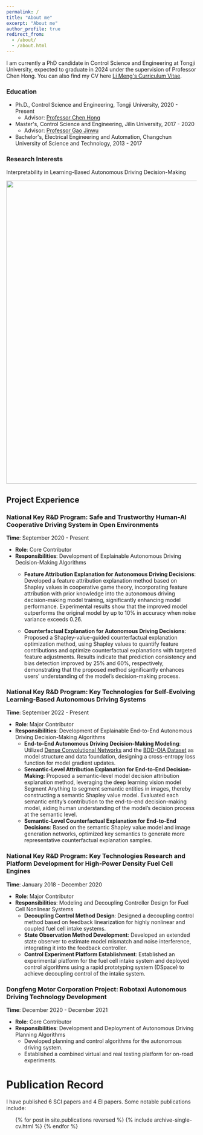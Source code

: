 ```yaml
---
permalink: /
title: "About me"
excerpt: "About me"
author_profile: true
redirect_from: 
  - /about/
  - /about.html
---
```






I am currently a PhD candidate in Control Science and Engineering at Tongji University, expected to graduate in 2024 under the supervision of Professor Chen Hong. You can also find my CV here [Li Meng's Curriculum Vitae](../assets/curriculum_vitae.pdf).

### Education

* Ph.D., Control Science and Engineering, Tongji University, 2020 - Present
  * Advisor: [Professor Chen Hong](https://see.tongji.edu.cn/info/1376/10290.htm)
* Master's, Control Science and Engineering, Jilin University, 2017 - 2020
  * Advisor: [Professor Gao Jinwu](http://dce.jlu.edu.cn/info/1182/5274.htm)
* Bachelor's, Electrical Engineering and Automation, Changchun University of Science and Technology, 2013 - 2017

### Research Interests
Interpretability in Learning-Based Autonomous Driving Decision-Making

<img src="https://github.com/limeng-1234/limeng-1234.github.io/raw/master/assets/研究内容架构.png" width="800" height="auto">


## Project Experience

### National Key R&D Program: Safe and Trustworthy Human-AI Cooperative Driving System in Open Environments
**Time**: September 2020 - Present  
- **Role**: Core Contributor  
- **Responsibilities**: Development of Explainable Autonomous Driving Decision-Making Algorithms
  - **Feature Attribution Explanation for Autonomous Driving Decisions**: Developed a feature attribution explanation method based on Shapley values in cooperative game theory, incorporating feature attribution with prior knowledge into the autonomous driving decision-making model training, significantly enhancing model performance. Experimental results show that the improved model outperforms the original model by up to 10% in accuracy when noise variance exceeds 0.26.
  
  - **Counterfactual Explanation for Autonomous Driving Decisions**: Proposed a Shapley-value-guided counterfactual explanation optimization method, using Shapley values to quantify feature contributions and optimize counterfactual explanations with targeted feature adjustments. Results indicate that prediction consistency and bias detection improved by 25% and 60%, respectively, demonstrating that the proposed method significantly enhances users' understanding of the model’s decision-making process.

### National Key R&D Program: Key Technologies for Self-Evolving Learning-Based Autonomous Driving Systems
**Time**: September 2022 - Present  
- **Role**: Major Contributor  
- **Responsibilities**: Development of Explainable End-to-End Autonomous Driving Decision-Making Algorithms
  - **End-to-End Autonomous Driving Decision-Making Modeling**: Utilized [Dense Convolutional Networks](https://openaccess.thecvf.com/content_cvpr_2017/html/Huang_Densely_Connected_Convolutional_CVPR_2017_paper.html) and the [BDD-OIA Dataset](https://openaccess.thecvf.com/content_CVPR_2020/html/Xu_Explainable_Object-Induced_Action_Decision_for_Autonomous_Vehicles_CVPR_2020_paper.html) as model structure and data foundation, designing a cross-entropy loss function for model gradient updates.
  - **Semantic-Level Attribution Explanation for End-to-End Decision-Making**: Proposed a semantic-level model decision attribution explanation method, leveraging the deep learning vision model Segment Anything to segment semantic entities in images, thereby constructing a semantic Shapley value model. Evaluated each semantic entity’s contribution to the end-to-end decision-making model, aiding human understanding of the model’s decision process at the semantic level.
  - **Semantic-Level Counterfactual Explanation for End-to-End Decisions**: Based on the semantic Shapley value model and image generation networks, optimized key semantics to generate more representative counterfactual explanation samples.
  
### National Key R&D Program: Key Technologies Research and Platform Development for High-Power Density Fuel Cell Engines
**Time**: January 2018 - December 2020  
- **Role**: Major Contributor  
- **Responsibilities**: Modeling and Decoupling Controller Design for Fuel Cell Nonlinear Systems
  - **Decoupling Control Method Design**: Designed a decoupling control method based on feedback linearization for highly nonlinear and coupled fuel cell intake systems.
  - **State Observation Method Development**: Developed an extended state observer to estimate model mismatch and noise interference, integrating it into the feedback controller.
  - **Control Experiment Platform Establishment**: Established an experimental platform for the fuel cell intake system and deployed control algorithms using a rapid prototyping system (DSpace) to achieve decoupling control of the intake system.

### Dongfeng Motor Corporation Project: Robotaxi Autonomous Driving Technology Development
**Time**: December 2020 - December 2021  
- **Role**: Core Contributor  
- **Responsibilities**: Development and Deployment of Autonomous Driving Planning Algorithms
  - Developed planning and control algorithms for the autonomous driving system.
  - Established a combined virtual and real testing platform for on-road experiments.

Publication Record
======
I have published 6 SCI papers and 4 EI papers. Some notable publications include:
  <ul>{% for post in site.publications reversed %}
    {% include archive-single-cv.html %}
  {% endfor %}</ul>
<!--
* "Explaining a Machine-Learning Lane Change Model With Maximum Entropy Shapley Values" in IEEE Transactions on Intelligent Vehicles.

* "SVCE: Shapley Value Guided Counterfactual Explanation for Machine Learning-Based Autonomous Driving" in IEEE * Transactions on Intelligent Transportation Systems.

* "Expected Integral Discrete Gradient: A Case of Diagnosing Autonomous Driving Model" in IEEE Transactions on Vehicular Technology.

* "Air flow rate and pressure control approach for the air supply subsystems in PEMFCs" in ISA transactions.

* "Challenges and developments of automotive fuel cell hybrid power system and control" in Science China Information Sciences.

* "Fault-tolerant control through dynamic surface triple-step approach for proton exchange membrane fuel cell air supply systems" in International Journal of Hydrogen Energy.
-->
